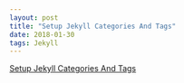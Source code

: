 ```yaml
---
layout: post
title: "Setup Jekyll Categories And Tags"
date: 2018-01-30
tags: Jekyll
---
```


[Setup Jekyll Categories And Tags](https://blog.webjeda.com/jekyll-categories/)
